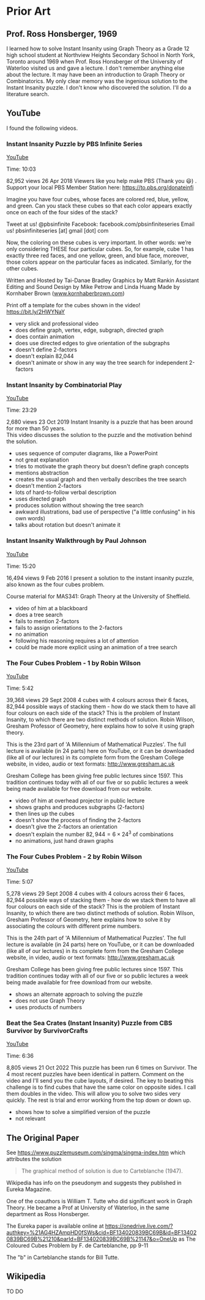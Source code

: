 # Prior Art

## Prof. Ross Honsberger, 1969

I learned how to solve Instant Insanity using Graph Theory as a Grade 12 high school student at Northview Heights Secondary School in North York, Toronto around 1969 
when Prof. Ross Honsberger of the University of Waterloo visited us and gave a lecture. 
I don't remember anything else about the lecture.
It may have been an introduction to Graph Theory or Combinatorics.
My only clear memory was the ingenious solution to the Instant Insanity puzzle.
I don't know who discovered the solution. 
I'll do a literature search.

## YouTube

I found the following videos.

### Instant Insanity Puzzle by PBS Infinite Series

[YouTube](https://youtu.be/Lw1pF47N-0Q?si=sKHjfC0Cevymu75H)

Time: 10:03

82,952 views  26 Apr 2018
Viewers like you help make PBS (Thank you 😃) .
Support your local PBS Member Station here: https://to.pbs.org/donateinfi

Imagine you have four cubes, whose faces are colored red, blue, yellow, and green. Can you stack these cubes so that each color appears exactly once on each of the four sides of the stack?

Tweet at us! @pbsinfinite
Facebook: facebook.com/pbsinfiniteseries
Email us! pbsinfiniteseries [at] gmail [dot] com

Now, the coloring on these cubes is very important. In other words:
we’re only considering THESE four particular cubes.
So, for example, cube 1 has exactly three red faces, and one yellow, green, and blue face,
moreover, those colors appear on the particular faces as indicated.
Similarly, for the other cubes.

Written and Hosted by Tai-Danae Bradley
Graphics by Matt Rankin
Assistant Editing and Sound Design by Mike Petrow and Linda Huang
Made by Kornhaber Brown (www.kornhaberbrown.com)

Print off a template for the cubes shown in the video!
https://bit.ly/2HWYNaY

* very slick and professional video
* does define graph, vertex, edge, subgraph, directed graph
* does contain animation
* does use directed edges to give orientation of the subgraphs
* doesn't define 2-factors
* doesn't explain 82,044
* doesn't animate or show in any way the tree search for independent 2-factors

### Instant Insanity by Combinatorial Play

[YouTube](https://youtu.be/r-shX61jINE?si=6q9gxGgsRoKf1P95)

Time: 23:29

2,680 views  23 Oct 2019
Instant Insanity is a puzzle that has been around for more than 50 years.  
This video discusses the solution to the puzzle and the motivation behind the solution.

* uses sequence of computer diagrams, like a PowerPoint
* not great explanation
* tries to motivate the graph theory but doesn't define graph concepts
* mentions abstraction
* creates the usual graph and then verbally describes the tree search
* doesn't mention 2-factors
* lots of hard-to-follow verbal description
* uses directed graph
* produces solution without showing the tree search
* awkward illustrations, bad use of perspective ("a little confusing" in his own words)
* talks about rotation but doesn't animate it

### Instant Insanity Walkthrough by Paul Johnson

[YouTube](https://youtu.be/GsbhRfjaaN8?si=qp3tYlW8FvW6efOq)

Time: 15:20

16,494 views  9 Feb 2016
I present a solution to the instant insanity puzzle, also known as the four cubes problem.

Course material for MAS341: Graph Theory at the University of Sheffield.

* video of him at a blackboard
* does a tree search
* fails to mention 2-factors
* fails to assign orientations to the 2-factors
* no animation
* following his reasoning requires a lot of attention
* could be made more explicit using an animation of a tree search

### The Four Cubes Problem - 1 by Robin Wilson

[YouTube](https://youtu.be/sI7lX3M7OZo?si=Fsb-1PI6dQFLBlRw)

Time: 5:42

39,368 views  29 Sept 2008
4 cubes with 4 colours across their 6 faces, 82,944 possible ways of stacking them - how do we stack them to have all four colours on each side of the stack?
This is the problem of Instant Insanity, to which there are two distinct methods of solution. Robin Wilson, Gresham Professor of Geometry, here explains how to solve it using graph theory.

This is the 23rd part of 'A Millennium of Mathematical Puzzles'.
The full lecture is available (in 24 parts) here on YouTube, or it can be downloaded (like all of our lectures) in its complete form from the Gresham College website, in video, audio or text formats:
http://www.gresham.ac.uk

Gresham College has been giving free public lectures since 1597. This tradition continues today with all of our five or so public lectures a week being made available for free download from our website.

* video of him at overhead projector in public lecture
* shows graphs and produces subgraphs (2-factors)
* then lines up the cubes
* doesn't show the process of finding the 2-factors
* doesn't give the 2-factors an orientation
* doesn't explain the number $82,944 = 6 \times 24^3$ of combinations
* no animations, just hand drawn graphs

### The Four Cubes Problem - 2 by Robin Wilson

[YouTube](https://youtu.be/nv7cueW-_Fo?si=PlIL-GUymT2IzW2I)

Time: 5:07

5,278 views  29 Sept 2008
4 cubes with 4 colours across their 6 faces, 82,944 possible ways of stacking them - how do we stack them to have all four colours on each side of the stack?
This is the problem of Instant Insanity, to which there are two distinct methods of solution. Robin Wilson, Gresham Professor of Geometry, here explains how to solve it by associating the colours with different prime numbers.

This is the 24th part of 'A Millennium of Mathematical Puzzles'.
The full lecture is available (in 24 parts) here on YouTube, or it can be downloaded (like all of our lectures) in its complete form from the Gresham College website, in video, audio or text formats:
http://www.gresham.ac.uk

Gresham College has been giving free public lectures since 1597. 
This tradition continues today with all of our five or so public lectures a week being made available for free download from our website.

* shows an alternate approach to solving the puzzle
* does not use Graph Theory
* uses products of numbers

### Beat the Sea Crates (Instant Insanity) Puzzle from CBS Survivor by SurvivorCrafts

[YouTube](https://youtu.be/FCFf7AN9fVo?si=9T0w-1RT4NvFo7CN)

Time: 6:36

8,805 views  21 Oct 2022
This puzzle has been run 6 times on Survivor. 
The 4 most recent puzzles have been identical in pattern. 
Comment on the video and I'll send you the cube layouts, if desired. 
The key to beating this challenge is to find cubes that have the same color on opposite sides. 
I call them doubles in the video. This will allow you to solve two sides very quickly. 
The rest is trial and error working from the top down or down up.

* shows how to solve a simplified version of the puzzle
* not relevant

## The Original Paper

See https://www.puzzlemuseum.com/singma/singma-index.htm which attributes the solution
> The graphical method of solution is due to Carteblanche (1947).

Wikipedia has info on the pseudonym and suggests they published in Eureka Magazine.

One of the coauthors is William T. Tutte who did significant work in Graph Theory.
He became a Prof at University of Waterloo, in the same department as Ross Honsberger.

The Eureka paper is available online at 
https://onedrive.live.com/?authkey=%21AG4HZAmpHD0fSWs&cid=BF134020839BC69B&id=BF134020839BC69B%21210&parId=BF134020839BC69B%21147&o=OneUp
as The Coloured Cubes Problem by F. de Carteblanche, pp 9-11

The "b" in Carteblanche stands for Bill Tutte.

## Wikipedia

TO DO
